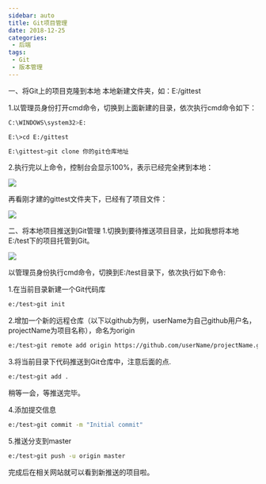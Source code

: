```yaml
---
sidebar: auto
title: Git项目管理
date: 2018-12-25
categories:
 - 后端
tags:
 - Git
 - 版本管理
---
```


<Copyright link="https://imxiaolong.com/views/backend/Git项目管理.html" />

一、将Git上的项目克隆到本地
本地新建文件夹，如：E:/gittest

1.以管理员身份打开cmd命令，切换到上面新建的目录，依次执行cmd命令如下：

```bash
C:\WINDOWS\system32>E:

E:\>cd E:/gittest

E:\gittest>git clone 你的git仓库地址
```

2.执行完以上命令，控制台会显示100%，表示已经完全拷到本地：

![](https://tva1.sinaimg.cn/large/e6c9d24egy1h14lm91ez6j20pr04d74g.jpg)

 再看刚才建的gittest文件夹下，已经有了项目文件：

![](https://tva1.sinaimg.cn/large/e6c9d24egy1h14m9j92oqj20ga07uglp.jpg)

二、将本地项目推送到Git管理
1.切换到要待推送项目目录，比如我想将本地E:/test下的项目托管到Git。

![](https://tva1.sinaimg.cn/large/e6c9d24egy1h14ma1m53xj20gw07rt8s.jpg)

以管理员身份执行cmd命令，切换到E:/test目录下，依次执行如下命令:

1.在当前目录新建一个Git代码库

```bash
e:/test>git init
```

2.增加一个新的远程仓库（以下以github为例，userName为自己github用户名，projectName为项目名称），命名为origin 

```bash
e:/test>git remote add origin https://github.com/userName/projectName.git
```

3.将当前目录下代码推送到Git仓库中，注意后面的点.

```bash
e:/test>git add .
```

稍等一会，等推送完毕。

4.添加提交信息

```bash
e:/test>git commit -m "Initial commit"
```

5.推送分支到master

```bash
e:/test>git push -u origin master
```

完成后在相关网站就可以看到新推送的项目啦。
